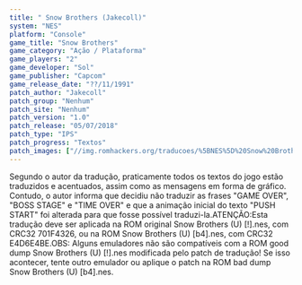 ```yaml
---
title: " Snow Brothers (Jakecoll)"
system: "NES"
platform: "Console"
game_title: "Snow Brothers"
game_category: "Ação / Plataforma"
game_players: "2"
game_developer: "Sol"
game_publisher: "Capcom"
game_release_date: "??/11/1991"
patch_author: "Jakecoll"
patch_group: "Nenhum"
patch_site: "Nenhum"
patch_version: "1.0"
patch_release: "05/07/2018"
patch_type: "IPS"
patch_progress: "Textos"
patch_images: ["//img.romhackers.org/traducoes/%5BNES%5D%20Snow%20Brothers%20-%20Jakecoll%20-%201.png","//img.romhackers.org/traducoes/%5BNES%5D%20Snow%20Brothers%20-%20Jakecoll%20-%202.png","//img.romhackers.org/traducoes/%5BNES%5D%20Snow%20Brothers%20-%20Jakecoll%20-%203.png"]
---
```

Segundo o autor da tradução, praticamente todos os textos do jogo estão traduzidos e acentuados, assim como as mensagens em forma de gráfico. Contudo, o autor informa que decidiu não traduzir as frases "GAME OVER", "BOSS STAGE" e "TIME OVER" e que a animação inicial do texto "PUSH START" foi alterada para que fosse possível traduzi-la.ATENÇÃO:Esta tradução deve ser aplicada na ROM original Snow Brothers (U) [!].nes, com CRC32 701F4326, ou na ROM Snow Brothers (U) [b4].nes, com CRC32 E4D6E4BE.OBS: Alguns emuladores não são compatíveis com a ROM good dump Snow Brothers (U) [!].nes modificada pelo patch de tradução! Se isso acontecer, tente outro emulador ou aplique o patch na ROM bad dump Snow Brothers (U) [b4].nes.
